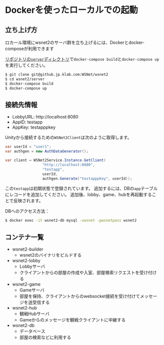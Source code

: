 # Dockerを使ったローカルでの起動

## 立ち上げ方

ロカール環境にwsnet2のサーバ群を立ち上げるには、Dockerとdocker-composeが利用できます

[リポジトリの`server`ディレクトリ](../server)で`docker-compose build`と`docker-compose up`を実行してください。

```BASH
$ git clone git@github.jp.klab.com:WSNet/wsnet2
$ cd wsnet2/server
$ docker-compose build
$ docker-compose up
```

## 接続先情報

- LobbyURL: http://localhost:8080
- AppID: testapp
- AppKey: testapppkey

Unityから接続するための`WSNet2Client`は次のように取得します。

```C#
var userId = "user1";
var authgen = new AuthDataGenerator();

var client = WSNet2Service.Instance.GetClient(
                 "http://localhost:8080",
                 "testapp",
                 userId,
                 authgen.Generate("testapppkey", userId));
```

この`testapp`は初期状態で登録されています。
追加するには、DBの`app`テーブルにレコードを追加してください。
追加後、lobby、game、hubを再起動することで反映されます。

DBへのアクセス方法：

```BASH
$ docker exec -it wsnet2-db mysql -uwsnet -pwsnetpass wsnet2
```

## コンテナ一覧

- wsnet2-builder
  - wsnet2のバイナリをビルドする
- wsnet2-lobby
  - Lobbyサーバ
  - クライアントからの部屋の作成や入室、部屋検索リクエストを受け付ける
- wsnet2-game
  - Gameサーバ
  - 部屋を保持、クライアントからのwebsocket接続を受け付けてメッセージを送受信する
- wsnet2-hub
  - 観戦Hubサーバ
  - Gameからのメッセージを観戦クライアントに中継する
- wsnet2-db
  - データベース
  - 部屋の検索などに利用する
